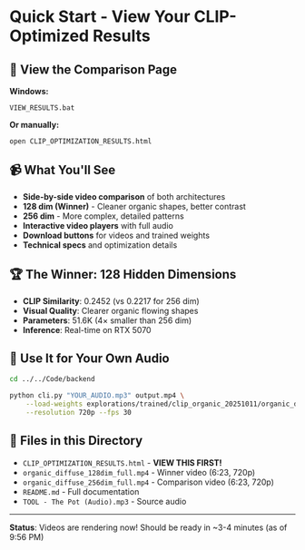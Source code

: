 # Quick Start - View Your CLIP-Optimized Results

## 🎨 View the Comparison Page

**Windows:**
```
VIEW_RESULTS.bat
```

**Or manually:**
```
open CLIP_OPTIMIZATION_RESULTS.html
```

## 📹 What You'll See

- **Side-by-side video comparison** of both architectures
- **128 dim (Winner)** - Cleaner organic shapes, better contrast
- **256 dim** - More complex, detailed patterns
- **Interactive video players** with full audio
- **Download buttons** for videos and trained weights
- **Technical specs** and optimization details

## 🏆 The Winner: 128 Hidden Dimensions

- **CLIP Similarity**: 0.2452 (vs 0.2217 for 256 dim)
- **Visual Quality**: Clearer organic flowing shapes
- **Parameters**: 51.6K (4× smaller than 256 dim)
- **Inference**: Real-time on RTX 5070

## 🚀 Use It for Your Own Audio

```bash
cd ../../Code/backend

python cli.py "YOUR_AUDIO.mp3" output.mp4 \
    --load-weights explorations/trained/clip_organic_20251011/organic_diffuse_128dim.pth \
    --resolution 720p --fps 30
```

## 📂 Files in this Directory

- `CLIP_OPTIMIZATION_RESULTS.html` - **VIEW THIS FIRST!**
- `organic_diffuse_128dim_full.mp4` - Winner video (6:23, 720p)
- `organic_diffuse_256dim_full.mp4` - Comparison video (6:23, 720p)
- `README.md` - Full documentation
- `TOOL - The Pot (Audio).mp3` - Source audio

---

**Status**: Videos are rendering now! Should be ready in ~3-4 minutes (as of 9:56 PM)

